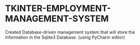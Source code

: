# TKINTER-EMPLOYMENT-MANAGEMENT-SYSTEM
Created Database-driven management system that will store the information in the Sqlite3 Database. (using PyCharm editor)
